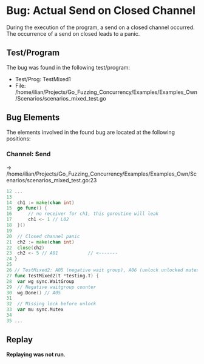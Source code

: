 # Bug: Actual Send on Closed Channel

During the execution of the program, a send on a closed channel occurred.
The occurrence of a send on closed leads to a panic.

## Test/Program
The bug was found in the following test/program:

- Test/Prog: TestMixed1
- File: /home/ilian/Projects/Go_Fuzzing_Concurrency/Examples/Examples_Own/Scenarios/scenarios_mixed_test.go

## Bug Elements
The elements involved in the found bug are located at the following positions:

###  Channel: Send
-> /home/ilian/Projects/Go_Fuzzing_Concurrency/Examples/Examples_Own/Scenarios/scenarios_mixed_test.go:23
```go
12 ...
13 
14 	ch1 := make(chan int)
15 	go func() {
16 		// no receiver for ch1, this goroutine will leak
17 		ch1 <- 1 // L02
18 	}()
19 
20 	// Closed channel panic
21 	ch2 := make(chan int)
22 	close(ch2)
23 	ch2 <- 5 // A01           // <-------
24 }
25 
26 // TestMixed2: A05 (negative wait group), A06 (unlock unlocked mutex) & L09 (waitgroup leak)
27 func TestMixed2(t *testing.T) {
28 	var wg sync.WaitGroup
29 	// Negative waitgroup counter
30 	wg.Done() // A05
31 
32 	// Missing lock before unlock
33 	var mu sync.Mutex
34 
35 ...
```


## Replay
**Replaying was not run**.

